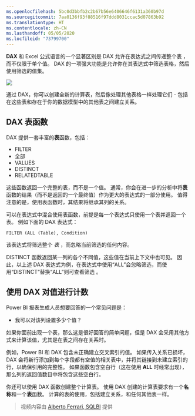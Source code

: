 ```yaml
---
ms.openlocfilehash: 5bc0d3bbfb2c2b67b56e6406646f6131a360b97d
ms.sourcegitcommit: 7aa0136f93f88516f97ddd8031ccac5d07863b92
ms.translationtype: HT
ms.contentlocale: zh-CN
ms.lasthandoff: 05/05/2020
ms.locfileid: "73799700"
---
```

**DAX** 和 Excel 公式语言的一个显著区别是 DAX 允许在表达式之间传递整个表  ，而不仅限于单个值。 DAX 的一项强大功能是允许你在其表达式中筛选表格，然后使用筛选的值集。

![](media/7-6-dax-tables-and-filtering/dax-tables-filtering_1.png)

通过 DAX，你可以创建全新的计算表，然后像处理其他表格一样处理它们 - 包括在这些表和存在于你的数据模型中的其他表之间建立关系。

## <a name="dax-table-functions"></a>DAX 表函数
DAX 提供一套丰富的**表**函数，包括：

* FILTER
* 全部
* VALUES
* DISTINCT
* RELATEDTABLE

这些函数返回一个完整的表，而不是一个值。 通常，你会在进一步的分析中将**表**函数的结果（而不是返回的一个最终值）作为更大的表达式的一部分使用。 值得注意的是，使用表函数时，其结果将继承其列的关系。

可以在表达式中混合使用表函数，前提是每一个表达式只使用一个表并返回一个表。 例如下面的 DAX 表达式：

    FILTER (ALL (Table), Condition)

该表达式将筛选整个 *表* ，而忽略当前筛选的任何内容。

DISTINCT 函数返回某一列的各个不同值，这些值在当前上下文中也可见。 因此，以上述 DAX 表达式为例，在表达式中使用“ALL”会忽略筛选，而使用“DISTINCT”替换“ALL”则可查看筛选    。

## <a name="counting-values-with-dax"></a>使用 DAX 对值进行计数
Power BI 报表生成人员想要回答的一个常见问题是：

* 我可以对该列设置多少个值？

如果你面前出现一个表，那么这是很好回答的简单问题，但是 DAX 会采用其他方式来计算该值，尤其是在表之间存在关系时。

例如，Power BI 和 DAX 包含未正确建立交叉索引的值。 如果传入关系已损坏，DAX 会将新行添加到每个字段都有空值的相关表中，并将其链接到未建立索引的行，以确保引用的完整性。 如果函数包含空白行（这在使用 **ALL** 时经常出现），那么列的返回值数目中将包含这些空白行。

你还可以使用 DAX 函数创建整个计算表。 使用 DAX 创建的计算表要求有一个**名称**和一个**表**函数。 计算的表的使用，包括建立关系，和任何其他表一样。

> 视频内容由 [Alberto Ferrari, SQLBI](https://www.sqlbi.com/learning-dax) 提供
> 
> 


